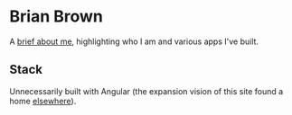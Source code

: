 # Brian Brown

A [brief about me](https://brianbrown.dev/about), highlighting who I am and various apps I've built.


## Stack

Unnecessarily built with Angular (the expansion vision of this site found a home [elsewhere](https://me.brianbrown.dev)).